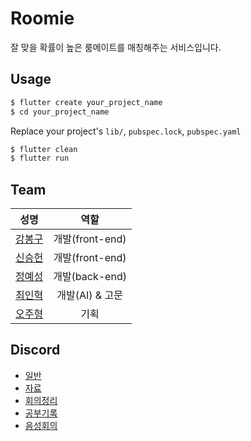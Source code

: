 # Roomie
잘 맞을 확률이 높은 룸메이트를 매칭해주는 서비스입니다.

## Usage

```bash
$ flutter create your_project_name
$ cd your_project_name
```
Replace your project's `lib/`, `pubspec.lock`, `pubspec.yaml`
```bash
$ flutter clean
$ flutter run
```

## Team

|성명|역할|
|-|-|
|[강봉구](https://github.com/rkdbq)|<div align="center">개발(front-end)</div>|
|[신승헌](https://github.com/tlstmdgjs)|<div align="center">개발(front-end)</div>|
|[정예성](https://github.com/jys-jeong)|<div align="center">개발(back-end)</div>|
|[최인혁](https://github.com/sabro98)|<div align="center">개발(AI) & 고문</div>|
|[오주형](https://github.com/OH-JUHYONG)|<div align="center">기획</div>|

## Discord
- [일반](https://discord.com/channels/1060546456353783838/1060546456353783841)
- [자료](https://discord.com/channels/1060546456353783838/1065126876252737566)
- [회의정리](https://discord.com/channels/1060546456353783838/1065126947060985886)
- [공부기록](https://discord.com/channels/1060546456353783838/1065638638714626119)
- [음성회의](https://discord.com/channels/1060546456353783838/1060546456353783842)
